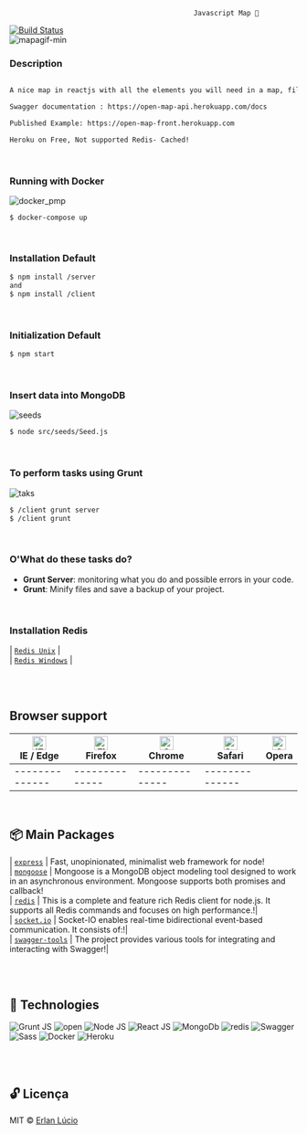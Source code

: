 
                                                 Javascript Map 🎯
[![Build Status](https://travis-ci.org/joemccann/dillinger.svg?branch=master)](r)                   
![mapagif-min](https://user-images.githubusercontent.com/47280551/73630467-e1dfb680-4634-11ea-8480-b8b2ee91e625.gif)



### Description
```sh

A nice map in reactjs with all the elements you will need in a map, filters, custom styles and more

Swagger documentation : https://open-map-api.herokuapp.com/docs

Published Example: https://open-map-front.herokuapp.com

Heroku on Free, Not supported Redis- Cached!

```

<br>

### Running with Docker

![docker_pmp](https://user-images.githubusercontent.com/47280551/73631023-7e568880-4636-11ea-8012-1b74bdb23981.png)

```
$ docker-compose up
```
<br>




### Installation Default
```sh
$ npm install /server
and
$ npm install /client
```

<br>




### Initialization Default
```sh
$ npm start 

```

<br>






### Insert data into MongoDB
![seeds](https://user-images.githubusercontent.com/47280551/73143443-b3803b00-4078-11ea-9cdb-578f67b05872.png)
```sh
$ node src/seeds/Seed.js
```

<br>





### To perform tasks using Grunt
![taks](https://user-images.githubusercontent.com/47280551/73143484-3acdae80-4079-11ea-87f5-8c6716a13c0f.png)

```sh
$ /client grunt server
$ /client grunt
```

<br>





###  O'What do these tasks do?

  - <b>Grunt Server</b>: monitoring what you do and possible errors in your code.
  - <b>Grunt</b>: Minify files and save a backup of your project.

<br>



### Installation Redis
| [`Redis Unix`](https://redis.io/download) | <br>
| [`Redis Windows`](https://github.com/MicrosoftArchive/redis/releases)  |<br>

<br><br>



## Browser support


| [<img src="https://raw.githubusercontent.com/alrra/browser-logos/master/src/edge/edge_48x48.png" alt="IE / Edge" width="24px" height="24px" />](http://godban.github.io/browsers-support-badges/)</br>IE / Edge | [<img src="https://raw.githubusercontent.com/alrra/browser-logos/master/src/firefox/firefox_48x48.png" alt="Firefox" width="24px" height="24px" />](http://godban.github.io/browsers-support-badges/)</br>Firefox | [<img src="https://raw.githubusercontent.com/alrra/browser-logos/master/src/chrome/chrome_48x48.png" alt="Chrome" width="24px" height="24px" />](http://godban.github.io/browsers-support-badges/)</br>Chrome | [<img src="https://raw.githubusercontent.com/alrra/browser-logos/master/src/safari/safari_48x48.png" alt="Safari" width="24px" height="24px" />](http://godban.github.io/browsers-support-badges/)</br>Safari | [<img src="https://raw.githubusercontent.com/alrra/browser-logos/master/src/opera/opera_48x48.png" alt="Opera" width="24px" height="24px" />](http://godban.github.io/browsers-support-badges/)</br>Opera |
| --------- | --------- | --------- | --------- | --------- | 
|--------------|--------------|--------------|--------------| 

<br>


## 📦 Main Packages


| [`express`](https://www.npmjs.com/package/express) | Fast, unopinionated, minimalist web framework for node!<br>
| [`mongoose`](https://www.npmjs.com/package/mongoose) | Mongoose is a MongoDB object modeling tool designed to work in an asynchronous environment. Mongoose supports both promises and callback!<br>
| [`redis`](https://www.npmjs.com/package/redis) | This is a complete and feature rich Redis client for node.js. It supports all Redis commands and focuses on high performance.!|<br>
| [`socket.io`](https://www.npmjs.com/package/socket.io) | Socket-IO enables real-time bidirectional event-based communication. It consists of:!|<br>
| [`swagger-tools`](https://www.npmjs.com/package/swagger-tools) | The project provides various tools for integrating and interacting with Swagger!|

<br><br>






## 🚀 Technologies

![Grunt JS](https://user-images.githubusercontent.com/47280551/71610246-152eb180-2b6e-11ea-8e52-355fa0a10f75.png)
![open](https://user-images.githubusercontent.com/47280551/73629958-6f220b80-4633-11ea-961d-7d9a8546f223.png)
![Node JS](https://user-images.githubusercontent.com/47280551/71610252-16f87500-2b6e-11ea-87bc-35c52cf94391.png)
![React JS](https://user-images.githubusercontent.com/47280551/71610254-17910b80-2b6e-11ea-9997-eef4b39fd673.png)
![MongoDb](https://williamavasquez.herokuapp.com/img/mongo.png)
![redis](https://user-images.githubusercontent.com/47280551/73143139-47e89e80-4075-11ea-92c9-9af1d43ce24c.png)
![Swagger](https://user-images.githubusercontent.com/47280551/71610256-1829a200-2b6e-11ea-9e88-8358de1882f0.png)
![Sass](https://user-images.githubusercontent.com/47280551/71610255-1829a200-2b6e-11ea-851c-8a7e48ac2eed.png)
![Docker](https://user-images.githubusercontent.com/47280551/71610243-14961b00-2b6e-11ea-81ab-8ff593eb84b8.png)
![Heroku](https://user-images.githubusercontent.com/47280551/71610247-15c74800-2b6e-11ea-8720-cba948b1a550.png)

<br><br> 


## 🔓 Licença 
MIT © [Erlan Lúcio](https://br.linkedin.com/in/erlan-lucio)
